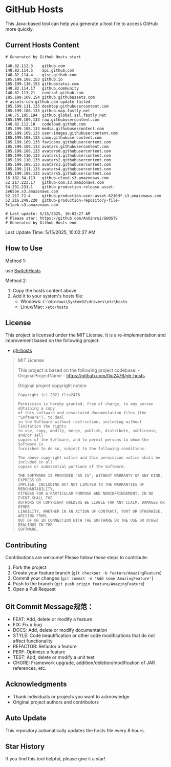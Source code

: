 # GitHub Hosts

This Java-based tool can help you generate a host file to access GitHub more quickly.

## Current Hosts Content

```hosts
# Generated by Github Hosts start  

140.82.112.3    github.com
140.82.114.5    api.github.com
140.82.114.4    gist.github.com
185.199.108.153 github.io
185.199.110.153 githubstatus.com
140.82.114.17   github.community
140.82.113.21   central.github.com
185.199.109.154 github.githubassets.com
# assets-cdn.github.com update failed
185.199.111.133 desktop.githubusercontent.com
185.199.108.133 github.map.fastly.net
146.75.105.194  github.global.ssl.fastly.net
185.199.109.133 raw.githubusercontent.com
140.82.112.10   codeload.github.com
185.199.108.133 media.githubusercontent.com
185.199.109.133 user-images.githubusercontent.com
185.199.108.133 camo.githubusercontent.com
185.199.109.133 favicons.githubusercontent.com
185.199.109.133 avatars.githubusercontent.com
185.199.108.133 avatars0.githubusercontent.com
185.199.110.133 avatars1.githubusercontent.com
185.199.110.133 avatars2.githubusercontent.com
185.199.108.133 avatars3.githubusercontent.com
185.199.111.133 avatars4.githubusercontent.com
185.199.108.133 avatars5.githubusercontent.com
16.182.34.113   github-cloud.s3.amazonaws.com
52.217.223.17   github-com.s3.amazonaws.com
54.231.231.1    github-production-release-asset-2e65be.s3.amazonaws.com
52.217.72.4     github-production-user-asset-6210df.s3.amazonaws.com
52.216.249.220  github-production-repository-file-5c1aeb.s3.amazonaws.com

# Last update: 5/15/2025, 10:02:27 AM
# Please star: https://github.com/AnXinrui/GHOSTS
# Generated by Github Hosts end
```

Last Update Time: 5/15/2025, 10:02:27 AM

## How to Use

Method 1:

use [SwitchHosts](https://github.com/oldj/SwitchHosts)

Method 2:
1. Copy the hosts content above
2. Add it to your system's hosts file:
   - Windows: `C:\Windows\System32\drivers\etc\hosts`
   - Linux/Mac: `/etc/hosts`

## License
This project is licensed under the MIT License. It is a re-implementation and improvement based on the following project:
- [gh-hosts](https://github.com/fliu2476/gh-hosts)

> MIT License 
>
> This project is based on the following project codebase: -OriginalProjectName - https://github.com/fliu2476/gh-hosts
>
> Original project copyright notice:
>
> ```
> Copyright (c) 2021 fliu2476
> 
> Permission is hereby granted, free of charge, to any person obtaining a copy
> of this software and associated documentation files (the "Software"), to deal
> in the Software without restriction, including without limitation the rights
> to use, copy, modify, merge, publish, distribute, sublicense, and/or sell
> copies of the Software, and to permit persons to whom the Software is
> furnished to do so, subject to the following conditions:
> 
> The above copyright notice and this permission notice shall be included in all
> copies or substantial portions of the Software.
> 
> THE SOFTWARE IS PROVIDED "AS IS", WITHOUT WARRANTY OF ANY KIND, EXPRESS OR
> IMPLIED, INCLUDING BUT NOT LIMITED TO THE WARRANTIES OF MERCHANTABILITY,
> FITNESS FOR A PARTICULAR PURPOSE AND NONINFRINGEMENT. IN NO EVENT SHALL THE
> AUTHORS OR COPYRIGHT HOLDERS BE LIABLE FOR ANY CLAIM, DAMAGES OR OTHER
> LIABILITY, WHETHER IN AN ACTION OF CONTRACT, TORT OR OTHERWISE, ARISING FROM,
> OUT OF OR IN CONNECTION WITH THE SOFTWARE OR THE USE OR OTHER DEALINGS IN THE
> SOFTWARE.
> ```

## Contributing

Contributions are welcome! Please follow these steps to contribute:

1. Fork the project
2. Create your feature branch (`git checkout -b feature/AmazingFeature`)
3. Commit your changes (`git commit -m 'Add some AmazingFeature'`)
4. Push to the branch (`git push origin feature/AmazingFeature`)
5. Open a Pull Request

## Git Commit Message规范：

- FEAT: Add, delete or modify a feature
- FIX: Fix a bug
- DOCS: Add, delete or modify documentation
- STYLE: Code beautification or other code modifications that do not affect functionality
- REFACTOR: Refactor a feature
- PERF: Optimize a feature
- TEST: Add, delete or modify a unit test
- CHORE: Framework upgrade, addition/deletion/modification of JAR references, etc.

## Acknowledgments

- Thank individuals or projects you want to acknowledge
- Original project authors and contributors

## Auto Update

This repository automatically updates the hosts file every 8 hours.

## Star History

If you find this tool helpful, please give it a star!

